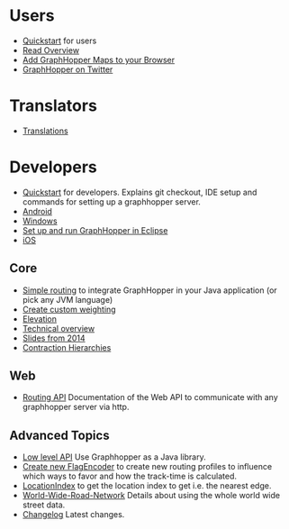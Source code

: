 # Users

 * [Quickstart](./web/quickstart.md) for users
 * [Read Overview](http://graphhopper.com/#overview)
 * [Add GraphHopper Maps to your Browser](./web/open-search.md)
 * [GraphHopper on Twitter](https://twitter.com/graphhopper)

# Translators

* [Translations](./core/translations.md)


# Developers

 * [Quickstart](./core/quickstart-from-source.md) for developers. Explains git checkout, IDE setup and commands for setting up a graphhopper server.
 * [Android](./android/index.md)
 * [Windows](./core/windows-setup.md)
 * [Set up and run GraphHopper in Eclipse](./core/eclipse-setup.md)
 * [iOS](https://github.com/graphhopper/graphhopper-ios/)

## Core

 * [Simple routing](./core/routing.md) to integrate GraphHopper in your Java application (or pick any JVM language)
 * [Create custom weighting](./core/weighting.md)
 * [Elevation](./core/elevation.md)
 * [Technical overview](./core/technical.md)
 * [Slides from 2014](http://graphhopper.com/public/slides/)
 * [Contraction Hierarchies](./core/ch.md)

## Web

 * [Routing API](./web/api-doc.md) Documentation of the Web API to communicate with any graphhopper server via http.
 
## Advanced Topics

 * [Low level API](./core/low-level-api.md) Use Graphhopper as a Java library.
 * [Create new FlagEncoder](./core/create-new-flagencoder.md) to create new routing profiles to influence which ways to favor and how the track-time is calculated.
 * [LocationIndex](./core/location-index.md) to get the location index to get i.e. the nearest edge.
 * [World-Wide-Road-Network](./core/world-wide.md) Details about using the whole world wide street data.
 * [Changelog](https://github.com/graphhopper/graphhopper/blob/master/core/files/changelog.txt) Latest changes.
